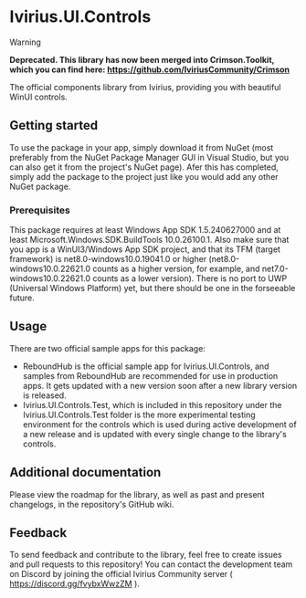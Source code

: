# Ivirius.UI.Controls

> [!Warning]
> **Deprecated. This library has now been merged into Crimson.Toolkit, which you can find here: https://github.com/IviriusCommunity/Crimson**

The official components library from Ivirius, providing you with beautiful WinUI controls.

## Getting started

To use the package in your app, simply download it from NuGet (most preferably from the NuGet Package Manager GUI in Visual Studio, but you can also get it from the project's NuGet page). Afer this has completed, simply add the package to the project just like you would add any other NuGet package.

### Prerequisites

This package requires at least Windows App SDK 1.5.240627000 and at least Microsoft.Windows.SDK.BuildTools 10.0.26100.1. Also make sure that you app is a WinUI3/Windows App SDK project, and that its TFM (target framework) is net8.0-windows10.0.19041.0 or higher (net8.0-windows10.0.22621.0 counts as a higher version, for example, and net7.0-windows10.0.22621.0 counts as a lower version). There is no port to UWP (Universal Windows Platform) yet, but there should be one in the forseeable future.

## Usage

There are two official sample apps for this package:
- ReboundHub is the official sample app for Ivirius.UI.Controls, and samples from ReboundHub are recommended for use in production apps. It gets updated with a new version soon after a new library version is released.
- Ivirius.UI.Controls.Test, which is included in this repository under the Ivirius.UI.Controls.Test folder is the more experimental testing environment for the controls which is used during active development of a new release and is updated with every single change to the library's controls.

## Additional documentation

Please view the roadmap for the library, as well as past and present changelogs, in the repository's GitHub wiki.

## Feedback

To send feedback and contribute to the library, feel free to create issues and pull requests to this repository!
You can contact the development team on Discord by joining the official Ivirius Community server ( https://discord.gg/fvybxWwzZM ).
